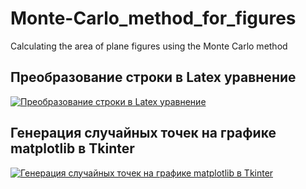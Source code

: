 # Monte-Carlo_method_for_figures
Calculating the area of plane figures using the Monte Carlo method

## Преобразование строки в Latex уравнение
[![Преобразование строки в Latex уравнение](http://img.youtube.com/vi/Qsjt_TKs8aY/0.jpg)](http://www.youtube.com/watch?v=Qsjt_TKs8aY "Преобразование строки в Latex уравнение")

## Генерация случайных точек на графике matplotlib в Tkinter
[![Генерация случайных точек на графике matplotlib в Tkinter](http://img.youtube.com/vi/RjCTWWnXlys/0.jpg)](http://www.youtube.com/watch?v=RjCTWWnXlys "Генерация случайных точек на графике matplotlib в Tkinter")

